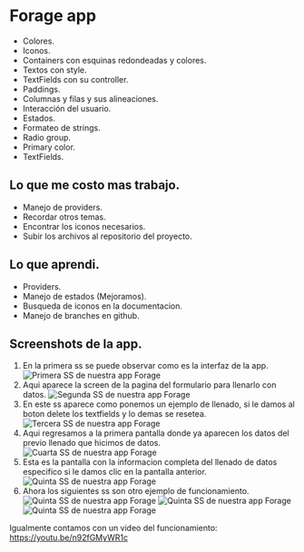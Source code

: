 # Forage app

- Colores.
- Iconos.
- Containers con esquinas redondeadas y colores.
- Textos con style.
- TextFields con su controller.
- Paddings.
- Columnas y filas y sus alineaciones.
- Interacción del usuario.
- Estados.
- Formateo de strings.
- Radio group.
- Primary color.
- TextFields.

## Lo que me costo mas trabajo.

- Manejo de providers.
- Recordar otros temas.
- Encontrar los iconos necesarios.
- Subir los archivos al repositorio del proyecto.

## Lo que aprendi.

- Providers.
- Manejo de estados (Mejoramos).
- Busqueda de iconos en la documentacion.
- Manejo de branches en github.

## Screenshots de la app.
1. En la primera ss se puede observar como es la interfaz de la app.
![Primera SS de nuestra app Forage](https://github.com/eMatsu98/movile-lgs/blob/forage_app/imgs/forage_1.jpg?raw=true)
2. Aqui aparece la screen de la pagina del formulario para llenarlo con datos.
![Segunda SS de nuestra app Forage](https://github.com/eMatsu98/movile-lgs/blob/forage_app/imgs/forage_2.jpg?raw=true)
3. En este ss aparece como ponemos un ejemplo de llenado, si le damos al boton delete los textfields y lo demas se resetea.
![Tercera SS de nuestra app Forage](https://github.com/eMatsu98/movile-lgs/blob/forage_app/imgs/forage_3.jpg?raw=true)
4. Aqui regresamos a la primera pantalla donde ya aparecen los datos del previo llenado que hicimos de datos.
![Cuarta SS de nuestra app Forage](https://github.com/eMatsu98/movile-lgs/blob/forage_app/imgs/forage_4.jpg?raw=true)
5. Esta es la pantalla con la informacion completa del llenado de datos especifico si le damos clic en la pantalla anterior.
![Quinta SS de nuestra app Forage](https://github.com/eMatsu98/movile-lgs/blob/forage_app/imgs/forage_5.jpg?raw=true)
6. Ahora los siguientes ss son otro ejemplo de funcionamiento.
![Quinta SS de nuestra app Forage](https://github.com/eMatsu98/movile-lgs/blob/forage_app/imgs/forage_6.jpg?raw=true)
![Quinta SS de nuestra app Forage](https://github.com/eMatsu98/movile-lgs/blob/forage_app/imgs/forage_7.jpg?raw=true)
![Quinta SS de nuestra app Forage](https://github.com/eMatsu98/movile-lgs/blob/forage_app/imgs/forage_8.jpg?raw=true)

Igualmente contamos con un video del funcionamiento: https://youtu.be/n92fGMyWR1c


